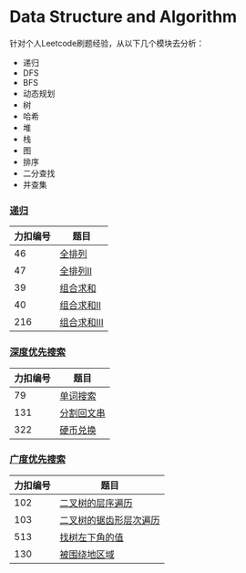 # Data Structure and Algorithm
针对个人Leetcode刷题经验，从以下几个模块去分析：

+ 递归
+ DFS
+ BFS
+ 动态规划
+ 树
+ 哈希
+ 堆
+ 栈
+ 图
+ 排序
+ 二分查找
+ 并查集

### [递归](https://github.com/fkcs/Go-Data-Structure-Algorithm/tree/master/recursion)
|  力扣编号 | 题目  |
|  ----  | ----  |
| 46  | [全排列](https://github.com/fkcs/Go-Data-Structure-Algorithm/blob/master/recursion/lt46.go) |
| 47  | [全排列II](https://github.com/fkcs/Go-Data-Structure-Algorithm/blob/master/recursion/lt47.go) |
| 39  | [组合求和](https://github.com/fkcs/Go-Data-Structure-Algorithm/blob/master/recursion/lt39.go) |
| 40  | [组合求和II](https://github.com/fkcs/Go-Data-Structure-Algorithm/blob/master/recursion/lt40.go) |
| 216  | [组合求和III](https://github.com/fkcs/Go-Data-Structure-Algorithm/blob/master/recursion/lt216.go) |

### [深度优先搜索](https://github.com/fkcs/Go-Data-Structure-Algorithm/tree/master/dfs)
|  力扣编号 | 题目  |
|  ----  | ----  |
| 79  | [单词搜索](https://github.com/fkcs/Go-Data-Structure-Algorithm/blob/master/dfs/lt79.go) |
| 131  | [分割回文串](https://github.com/fkcs/Go-Data-Structure-Algorithm/blob/master/dfs/lt131.go) |
| 322  | [硬币兑换](https://github.com/fkcs/Go-Data-Structure-Algorithm/blob/master/dfs/lt322.go) |

### [广度优先搜索](https://github.com/fkcs/Go-Data-Structure-Algorithm/tree/master/bfs)
|  力扣编号 | 题目  |
|  ----  | ----  |
| 102  | [二叉树的层序遍历](https://github.com/fkcs/Go-Data-Structure-Algorithm/blob/master/bfs/lt102.go) |
| 103  | [二叉树的锯齿形层次遍历](https://github.com/fkcs/Go-Data-Structure-Algorithm/blob/master/bfs/lt103.go) |
| 513  | [找树左下角的值](https://github.com/fkcs/Go-Data-Structure-Algorithm/blob/master/bfs/lt513.go) |
| 130 |  [被围绕地区域](https://github.com/fkcs/Go-Data-Structure-Algorithm/blob/master/bfs/lt130.go)|